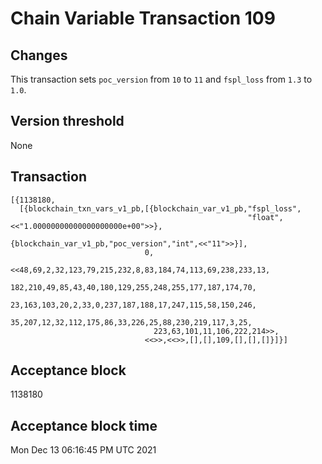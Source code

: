 # Chain Variable Transaction 109

## Changes

This transaction sets `poc_version` from `10` to `11` and `fspl_loss` from `1.3` to `1.0`.

## Version threshold

None

## Transaction

```
[{1138180,
  [{blockchain_txn_vars_v1_pb,[{blockchain_var_v1_pb,"fspl_loss",
                                                     "float",<<"1.00000000000000000000e+00">>},
                               {blockchain_var_v1_pb,"poc_version","int",<<"11">>}],
                              0,
                              <<48,69,2,32,123,79,215,232,8,83,184,74,113,69,238,233,13,
                                182,210,49,85,43,40,180,129,255,248,255,177,187,174,70,
                                23,163,103,20,2,33,0,237,187,188,17,247,115,58,150,246,
                                35,207,12,32,112,175,86,33,226,25,88,230,219,117,3,25,
                                223,63,101,11,106,222,214>>,
                              <<>>,<<>>,[],[],109,[],[],[]}]}]
```

## Acceptance block

1138180

## Acceptance block time

Mon Dec 13 06:16:45 PM UTC 2021
